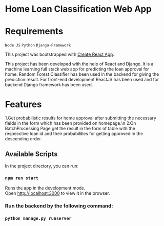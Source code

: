 # Home Loan Classification Web App

# Requirements
`Node JS`
`Python`
`Django-Framework`

This project was bootstrapped with [Create React App](https://github.com/facebook/create-react-app).

This project has been developed with the help of React and Django. It is a machine learning full stack web app for predicting the loan approval for home. 
Random Forest Classifier has been used in the backend for giving the prediction result. For front-end development ReactJS has been used and for backend Django framework has been used.

# Features
1.Get probabilistic results for home approval after submitting the necessary fields in the form which has been provided on homepage.\n
2.On BatchProcessing Page get the result in the form of table with the respecctive loan id and their probabilities for getting approved in the descending order.

## Available Scripts

In the project directory, you can run:

### `npm run start`

Runs the app in the development mode.\
Open [http://localhost:3000](http://localhost:3000) to view it in the browser.

### Run the backend by the following command:

### `python manage.py runserver`



